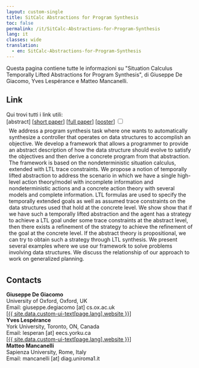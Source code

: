 ```yaml
---
layout: custom-single
title: SitCalc Abstractions for Program Synthesis
toc: false
permalink: /it/SitCalc-Abstractions-for-Program-Synthesis
lang: it
classes: wide
translation: 
  - en: SitCalc-Abstractions-for-Program-Synthesis
---
```


Questa pagina contiene tutte le informazioni su "Situation Calculus Temporally Lifted Abstractions for Program Synthesis", di Giuseppe De Giacomo, Yves Lespérance e Matteo Mancanelli. 

<h2>Link</h2>

<div class="myitem"> 
    <div>Qui trovi tutti i link utili: </div>
    <div class="myitemlinks"> 
        [<a><label for=abstract>abstract</label></a>]
        [<a href="{{ site.url }}/assets/pdf/SC_Abstractions_for_Program_Synthesis_abstract.pdf" target="_blank" rel="noopener noreferrer">short paper</a>]
        [<a href="{{ site.url }}/assets/pdf/SC_Abstractions_for_Program_Synthesis.pdf" target="_blank" rel="noopener noreferrer">full paper</a>]
        [<a href="{{ site.url }}/assets/pdf/ESSAI24_Poster.pdf" target="_blank" rel="noopener noreferrer">poster</a>]
        <input type='checkbox' id=abstract>
        <div style="padding: 0.5em;">
            We address a program synthesis task where one wants to automatically synthesize a controller that operates on data structures to accomplish an objective. We develop a framework that allows a programmer to provide an abstract description of how the data structure should evolve to satisfy the objectives and then derive a concrete program from that abstraction. The framework is based on the nondeterministic situation calculus, extended with LTL trace constraints. We propose a notion of temporally lifted abstraction to address the scenario in which we have a single high-level action theory/model with incomplete information and nondeterministic actions and a concrete action theory with several models and complete information. LTL formulas are used to specify the temporally extended goals as well as assumed trace constraints on the data structures used that hold at the concrete level. We show show that if we have such a temporally lifted abstraction and the agent has a strategy to achieve a LTL goal under some trace constraints at the abstract level, then there exists a refinement of the strategy to achieve the refinement of the goal at the concrete level. If the abstract theory is propositional, we can try to obtain such a strategy through LTL synthesis. We present several examples where we use our framework to solve problems involving data structures. We discuss the relationship of our approach to work on generalized planning.
        </div>
    </div>
</div>

<h2>Contacts</h2>
<div class="myitem">
    <div class="myitemname"><strong>Giuseppe De Giacomo</strong></div>
    <div class="myiteminfo">University of Oxford, Oxford, UK</div>
    <div class="myiteminfo">Email: giuseppe.degiacomo [at] cs.ox.ac.uk</div>
    <div class="myitemlinks">[<a href="http://www.diag.uniroma1.it/degiacom/" target="_blank" rel="noopener noreferrer">{{ site.data.custom-ui-text[page.lang].website }}</a>]</div>
</div>
<div class="myitem">
    <div class="myitemname"><strong>Yves Lespérance</strong></div>
    <div class="myiteminfo">York University, Toronto, ON, Canada</div>
    <div class="myiteminfo">Email: lesperan [at] eecs.yorku.ca</div>
    <div class="myitemlinks">[<a href="http://www.cse.yorku.ca/~lesperan/" target="_blank" rel="noopener noreferrer">{{ site.data.custom-ui-text[page.lang].website }}</a>]</div>
</div>
<div class="myitem">
    <div class="myitemname"><strong>Matteo Mancanelli</strong></div>
    <div class="myiteminfo">Sapienza University, Rome, Italy</div>
    <div class="myiteminfo">Email: mancanelli [at] diag.uniroma1.it</div>
</div>